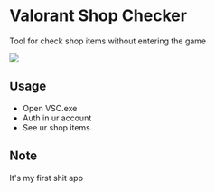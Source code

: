 # Valorant Shop Checker
Tool for check shop items without entering the game

<img src="https://i.imgur.com/Ce4las7.png">

## Usage
- Open VSC.exe
- Auth in ur account
- See ur shop items

## Note
It's my first shit app
